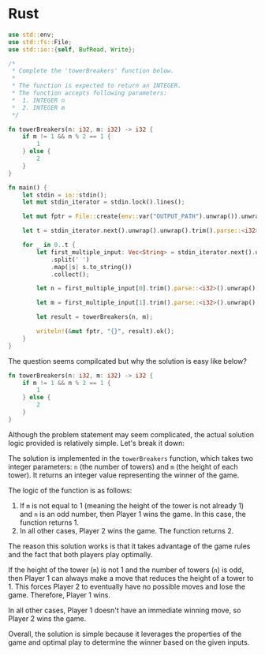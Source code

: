 


# Rust

```rust
use std::env;
use std::fs::File;
use std::io::{self, BufRead, Write};

/*
 * Complete the 'towerBreakers' function below.
 *
 * The function is expected to return an INTEGER.
 * The function accepts following parameters:
 *  1. INTEGER n
 *  2. INTEGER m
 */

fn towerBreakers(n: i32, m: i32) -> i32 {
    if m != 1 && n % 2 == 1 {
        1
    } else {
        2
    }
}

fn main() {
    let stdin = io::stdin();
    let mut stdin_iterator = stdin.lock().lines();

    let mut fptr = File::create(env::var("OUTPUT_PATH").unwrap()).unwrap();

    let t = stdin_iterator.next().unwrap().unwrap().trim().parse::<i32>().unwrap();

    for _ in 0..t {
        let first_multiple_input: Vec<String> = stdin_iterator.next().unwrap().unwrap()
            .split(' ')
            .map(|s| s.to_string())
            .collect();

        let n = first_multiple_input[0].trim().parse::<i32>().unwrap();

        let m = first_multiple_input[1].trim().parse::<i32>().unwrap();

        let result = towerBreakers(n, m);

        writeln!(&mut fptr, "{}", result).ok();
    }
}
```



The question seems compilcated but why the solution is easy like below?

```rust
fn towerBreakers(n: i32, m: i32) -> i32 {
    if m != 1 && n % 2 == 1 {
        1
    } else {
        2
    }
}
```

Although the problem statement may seem complicated, the actual solution logic provided is relatively simple. Let's break it down:

The solution is implemented in the `towerBreakers` function, which takes two integer parameters: `n` (the number of towers) and `m` (the height of each tower). It returns an integer value representing the winner of the game.

The logic of the function is as follows:

1. If `m` is not equal to 1 (meaning the height of the tower is not already 1) and `n` is an odd number, then Player 1 wins the game. In this case, the function returns 1.
2. In all other cases, Player 2 wins the game. The function returns 2.

The reason this solution works is that it takes advantage of the game rules and the fact that both players play optimally. 

If the height of the tower (`m`) is not 1 and the number of towers (`n`) is odd, then Player 1 can always make a move that reduces the height of a tower to 1. This forces Player 2 to eventually have no possible moves and lose the game. Therefore, Player 1 wins.

In all other cases, Player 1 doesn't have an immediate winning move, so Player 2 wins the game.

Overall, the solution is simple because it leverages the properties of the game and optimal play to determine the winner based on the given inputs.

